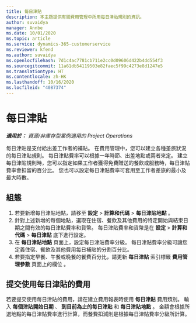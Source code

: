 ```yaml
---
title: 每日津貼
description: 本主題提供有關費用管理中所用每日津貼規則的資訊。
author: suvaidya
manager: Annbe
ms.date: 10/01/2020
ms.topic: article
ms.service: dynamics-365-customerservice
ms.reviewer: kfend
ms.author: suvaidya
ms.openlocfilehash: 7d1c4ac7781cb711e2cc0d09606d422b4dd554f3
ms.sourcegitcommit: 11a61db54119503e82faec5f99c4273e8d1247e5
ms.translationtype: HT
ms.contentlocale: zh-HK
ms.lasthandoff: 10/16/2020
ms.locfileid: "4087374"
---
```

# <a name="per-diems"></a>每日津貼

_**適用於：** 資源/非庫存型案例適用的 Project Operations_


每日津貼是支付給出差工作者的補貼。 在費用管理中，您可以建立各種差旅狀況的每日津貼規則。 每日津貼費率可以根據一年時節、出差地點或兩者來定。 建立每日津貼規則時，您可以指定如果工作者獲得免費贈送的餐飲或服務時，每日津貼費率會扣留的百分比。 您也可以設定每日津貼費率可套用至工作者差旅的最小及最大時數。

## <a name="configuration"></a>組態 

1. 若要新增每日津貼地點，請移至 **設定** > **計算和代碼** > **每日津貼地點** 。
2. 針對上述新增的每個地點，選取在住宿、餐飲及其他費用的特定開始與結束日期之間有效的每日津貼費率和貨幣。 每日津貼費率和貨幣是在 **設定** > **計算和代碼** > **每日津貼** 底下進行設定。
3. 在 **每日津貼地點** 頁面上，設定每日津貼費率分級。 每日津貼費率分級可讓您定義住宿、餐飲及其他費用每日補貼的分割百分比。 
4. 若要指定早餐、午餐或晚餐的餐費百分比，請更新 **每日津貼** 索引標籤 **費用管理參數** 頁面上的欄位 。 
    
## <a name="submit-expenses-using-per-diem"></a>提交使用每日津貼的費用
若要提交使用每日津貼的費用，請在建立費用報表時使用 **每日津貼** 費用類別。 輸入 **每個津貼開始日期** 、 **到目前為止的每日津貼** 和 **每日津貼地點** 。 金額會根據所選地點的每日津貼費率進行計算，而餐費扣減則是根據每日津貼費率分級所計算。
